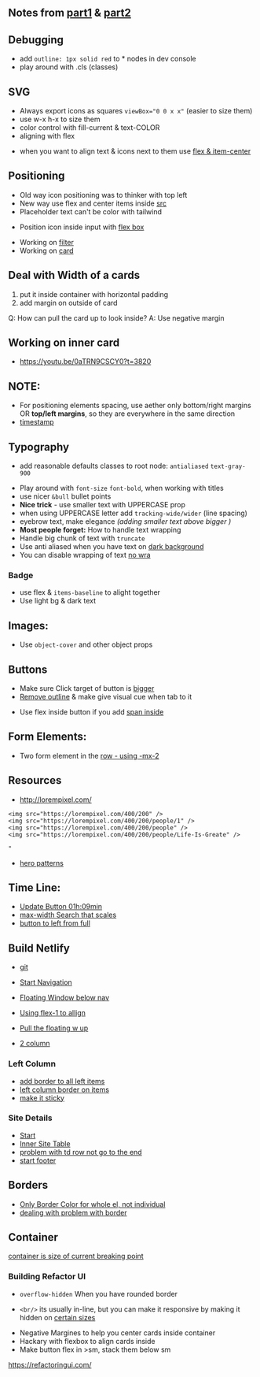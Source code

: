 ## Notes from [part1](https://www.youtube.com/watch?v=0aTRN9CSCY0) & [part2](https://www.youtube.com/watch?v=YY2IM7tMEh4&t=2621s)

## Debugging
* add `outline: 1px solid red` to * nodes in dev console
* play around with .cls (classes)

## SVG
- Always export icons as squares `viewBox="0 0 x x"` (easier to size them)
- use w-x h-x to size them
- color control with fill-current & text-COLOR 
- aligning with flex
* when you want to align text & icons next to them use [flex & item-center](https://youtu.be/0aTRN9CSCY0?t=2320)

## Positioning
- Old way icon positioning was to thinker with top left
- New way use flex and center items inside [src](https://youtu.be/0aTRN9CSCY0?t=2320) 
- Placeholder text can't be color with tailwind
* Position icon inside input with [flex box](https://youtu.be/0aTRN9CSCY0?t=2370)

- Working on [filter](https://youtu.be/0aTRN9CSCY0?t=2679)
- Working on [card](https://youtu.be/0aTRN9CSCY0?t=3741)

## Deal with Width of a cards
1. put it inside container with horizontal padding 
2. add margin on outside of card

Q: How can pull the card up to look inside?
A: Use negative margin

## Working on inner card
- https://youtu.be/0aTRN9CSCY0?t=3820


## NOTE:
- For positioning elements spacing, use aether only bottom/right margins
  OR **top/left margins**, so they are everywhere in the same direction
- [timestamp](https://youtu.be/0aTRN9CSCY0?t=4650)

## Typography
- add reasonable defaults classes to root node: `antialiased` `text-gray-900`
* Play around with `font-size` `font-bold`, when working with titles
* use nicer `&bull` bullet points
* **Nice trick** - use smaller text with UPPERCASE prop
* when using UPPERCASE letter add `tracking-wide/wider` (line spacing) 
* eyebrow text, make elegance _(adding smaller text above bigger )_
* **Most people forget:** How to handle text wrapping
* Handle big chunk of text with `truncate`
* Use anti aliased when you have text on [ dark background ](https://youtu.be/_JhTaENzfZQ?t=432)
* You can disable wrapping of text [no wra](https://youtu.be/_JhTaENzfZQ?t=2080)

### Badge
* use flex & `items-baseline` to alight together
* Use light bg & dark text


## Images:

- Use `object-cover` and other object props

## Buttons
- Make sure Click target of button is [bigger](https://youtu.be/YY2IM7tMEh4?t=1243)
- [Remove outline](https://youtu.be/YY2IM7tMEh4?t=1398) & make give visual cue when tab to it
* Use flex inside button if you add [span inside](https://stackoverflow.com/questions/35464067/flexbox-not-working-on-button-or-fieldset-elements/35466231#35466231)

## Form Elements:
- Two form element in the [row - using -mx-2](https://youtu.be/YY2IM7tMEh4?t=3069) 


## Resources
- http://lorempixel.com/
```
<img src="https://lorempixel.com/400/200" />
<img src="https://lorempixel.com/400/200/people/1" />
<img src="https://lorempixel.com/400/200/people" />
<img src="https://lorempixel.com/400/200/people/Life-Is-Greate" />

"
```
* [hero patterns](http://www.heropatterns.com/)



## Time Line:
* [Update Button 01h:09min](https://youtu.be/YY2IM7tMEh4?t=4144)
* [max-width Search that scales](https://youtu.be/5LQ9igKq_Nw?t=1228)
* [button to left from full ](https://youtu.be/5LQ9igKq_Nw?t=1288)


## Build Netlify

- [git](https://github.com/adamwathan/rebuilding-netlify)

* [Start Navigation](https://youtu.be/_JhTaENzfZQ?t=1629)
* [Floating Window below nav](https://youtu.be/_JhTaENzfZQ?t=2409)
* [Using flex-1 to allign](https://youtu.be/_JhTaENzfZQ?t=2884)
* [Pull the floating w up](https://youtu.be/_JhTaENzfZQ?t=3097)

* [2 column](https://youtu.be/_JhTaENzfZQ?t=3280)

### Left Column
* [add border to all left items](https://youtu.be/_JhTaENzfZQ?t=3596)
* [left column border on items](https://youtu.be/_JhTaENzfZQ?t=3717)
* [make it sticky](https://youtu.be/_JhTaENzfZQ?t=5095)

### Site Details 

* [Start](https://youtu.be/_JhTaENzfZQ?t=4021)
* [Inner Site Table](https://youtu.be/_JhTaENzfZQ?t=4273)
* [problem with td row not go to the end](https://youtu.be/_JhTaENzfZQ?t=4887)
* [start footer](https://youtu.be/_JhTaENzfZQ?t=4953)


## Borders
* [Only Border Color for whole el, not individual](https://youtu.be/_JhTaENzfZQ?t=3896)
* [dealing with problem with border](https://youtu.be/_JhTaENzfZQ?t=3763)


## Container
[container is size of current breaking point](https://youtu.be/_JhTaENzfZQ?t=3912)

### Building Refactor UI

* `overflow-hidden` When you have rounded border
- `<br/>` its usually in-line, but you can make it responsive by making it hidden on [ certain sizes ](https://youtu.be/17OBlxY2C_0?t=3250)

* Negative Margines to help you center cards inside container
* Hackary with flexbox to align cards inside
* Make button flex in >sm, stack them below sm

https://refactoringui.com/
